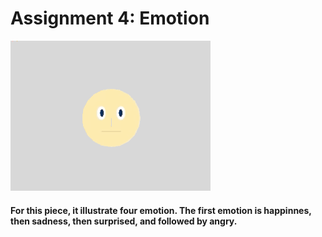 # Assignment 4: Emotion


![Emotion](/others/emotion.gif)


#### For this piece, it illustrate four emotion. The first emotion is happinnes, then sadness, then surprised, and followed by angry. 
